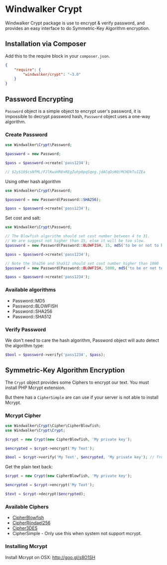 # Windwalker Crypt

Windwalker Crypt package is use to encrypt & verify password, and provides an easy interface to do Symmetric-Key Algorithm encryption.

## Installation via Composer

Add this to the require block in your `composer.json`.

``` json
{
    "require": {
        "windwalker/crypt": "~3.0"
    }
}
```

## Password Encrypting

`Password` object is a simple object to encrypt user's password, it is impossible to decrypt password hash, `Password` object
uses a one-way algorithm.

### Create Password

``` php
use Windwalker\Crypt\Password;

$password = new Password;

$pass = $password->create('pass1234');

// $2y$10$csNfML/FJlKwaHR8xREgZuhp0pqSqeg.jdACqDsKO/MCHDkTuIZEa
```

Using other hash algorithm

``` php
use Windwalker\Crypt\Password;

$password = new Password(Password::SHA256);

$pass = $password->create('pass1234');
```

Set cost and salt:

``` php
use Windwalker\Crypt\Password;

// The Blowfish algorithm should set cost number between 4 to 31.
// We are suggest not higher than 15, else it will be too slow.
$password = new Password(Password::BLOWFISH, 15, md5('to be or not to be.'));

$pass = $password->create('pass1234');

// Note the Sha256 and Sha512 should set cost number higher than 1000
$password = new Password(Password::BLOWFISH, 5000, md5('to be or not to be.'));

$pass = $password->create('pass1234');
```

### Available algorithms
 
- Password::MD5
- Password::BLOWFISH
- Password::SHA256
- Password::SHA512

### Verify Password

We don't need to care the hash algorithm, Password object will auto detect the algorithm type:

``` php
$bool = $password->verify('pass1234', $pass);
```

## Symmetric-Key Algorithm Encryption

The `Crypt` object provides some Ciphers to encrypt our text. You must install PHP Mcrypt extension.

But there has a `CipherSimple` are can use if your server is not able to install Mcrypt.

### Mcrypt Cipher

``` php
use Windwalker\Crypt\Cipher\CipherBlowfish;
use Windwalker\Crypt\Crypt;

$crypt = new Crypt(new CipherBlowfish, 'My private key');

$encrypted = $crypt->encrypt('My Text');

$bool = $crypt->verify('My Text', $encrypted, 'My private key'); // True
```

Get the plain text back:

``` php
$crypt = new Crypt(new CipherBlowfish, 'My private key');

$encrypted = $crypt->encrypt('My Text');

$text = $crypt->decrypt($encrypted);
```

### Available Ciphers

- [CipherBlowfish](http://en.wikipedia.org/wiki/Blowfish_(cipher))
- [CipherRijndael256](http://en.wikipedia.org/wiki/Advanced_Encryption_Standard)
- [Cipher3DES](http://en.wikipedia.org/wiki/Triple_DES)
- CipherSimple - Only use this when system not support mcrypt. 

### Installing Mcrypt

Install Mcrypt on OSX: http://goo.gl/s8O1SH
